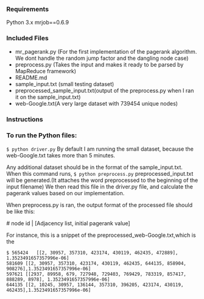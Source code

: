 ### Requirements ###
Python 3.x
mrjob==0.6.9


### Included Files ###

* mr_pagerank.py (For the first implementation of the pagerank algorithm. We dont handle the random jump factor and the dangling node case)
* preprocess.py (Takes the input and makes it ready to be parsed by MapReduce framework)
* README.md
* sample_input.txt (small testing dataset)
* preprocessed_sample_input.txt(output of the preprocess.py when I ran it on the sample_input.txt)
* web-Google.txt(A very large dataset with 739454 unique nodes)


### Instructions ###

### To run the Python files:
`$ python driver.py`
By default I am running the small dataset, because the web-Google.txt takes more than 5 minutes. 

Any additional dataset should be in the format of the sample_input.txt. 
When this command runs,
`$ python preprocess.py`
preprocessed_input.txt will be generated.(It attaches the word preprocessed to the beginning of the input filename) We then read this file in the driver.py file, and calculate the pagerank values based on our implementation.


When preprocess.py is ran, the output format of the processed file should be like this:

\# node id | [Adjacency list, initial pagerank value]

For instance, this is a snippet of the preprocessed_web-Google.txt,which is the 

`$ 565424	[[2, 30957, 357310, 423174, 430119, 462435, 472889], 1.3523491657357996e-06]`\
`581609	[[2, 30957, 357310, 423174, 430119, 462435, 644135, 858904, 908276],1.3523491657357996e-06]`\
`597621	[[2937, 89958, 679, 727948, 729403, 769429, 783319, 857417, 888289, 8978], 1.3523491657357996e-06]`\
`644135	[[2, 10245, 30957, 136144, 357310, 396205, 423174, 430119, 462435],1.3523491657357996e-06]`
